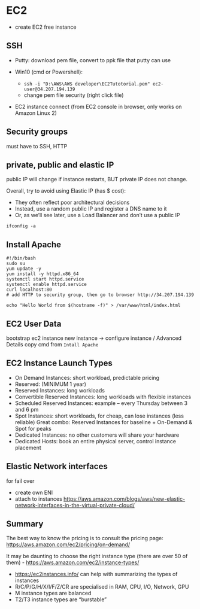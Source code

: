 EC2
=======
- create EC2 free instance

## SSH
- Putty: download pem file, convert to ppk file that putty can use
- Win10 (cmd or Powershell): 
    - `ssh -i "D:\AWS\AWS developer\EC2Tutotorial.pem" ec2-user@34.207.194.139`
    - change pem file security (right click file)

- EC2 instance connect (from EC2 console in browser, only works on Amazon Linux 2)

## Security groups
must have to SSH, HTTP

## private, public and elastic IP
public IP will change if instance restarts, BUT private IP does not change. 
 
Overall, try to avoid using Elastic IP (has $ cost):
- They often reflect poor architectural decisions
- Instead, use a random public IP and register a DNS name to it
- Or, as we’ll see later, use a Load Balancer and don’t use a public IP
```
ifconfig -a
```

## Install Apache
```
#!/bin/bash
sudo su
yum update -y
yum install -y httpd.x86_64
systemctl start httpd.service
systemctl enable httpd.service
curl localhost:80
# add HTTP to security group, then go to browser http://34.207.194.139

echo "Hello World from $(hostname -f)" > /var/www/html/index.html
```

## EC2 User Data
bootstrap ec2 instance
new instance -> configure instance / Advanced Details
copy cmd from `Intall Apache`

## EC2 Instance Launch Types
- On Demand Instances: short workload, predictable pricing
- Reserved: (MINIMUM 1 year)
- Reserved Instances: long workloads
- Convertible Reserved Instances: long workloads with flexible instances
- Scheduled Reserved Instances: example – every Thursday between 3 and 6 pm
- Spot Instances: short workloads, for cheap, can lose instances (less reliable)
    Great combo: Reserved Instances for baseline + On-Demand & Spot for peaks
- Dedicated Instances: no other customers will share your hardware
- Dedicated Hosts: book an entire physical server, control instance placement

## Elastic Network interfaces
for fail over
- create own ENI
- attach to instances
https://aws.amazon.com/blogs/aws/new-elastic-network-interfaces-in-the-virtual-private-cloud/

## Summary
The best way to know the pricing is to consult the pricing page:
https://aws.amazon.com/ec2/pricing/on-demand/

It may be daunting to choose the right instance type (there are over 50 of them) - https://aws.amazon.com/ec2/instance-types/
- https://ec2instances.info/ can help with summarizing the types of instances
- R/C/P/G/H/X/I/F/Z/CR are specialised in RAM, CPU, I/O, Network, GPU
- M instance types are balanced
- T2/T3 instance types are “burstable”


